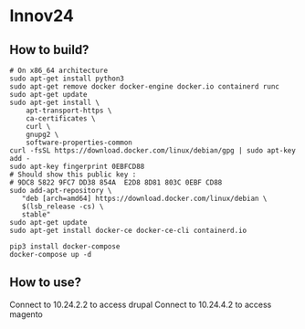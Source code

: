 # Innov24

## How to build?

```
# On x86_64 architecture
sudo apt-get install python3
sudo apt-get remove docker docker-engine docker.io containerd runc
sudo apt-get update
sudo apt-get install \
    apt-transport-https \
    ca-certificates \
    curl \
    gnupg2 \
    software-properties-common
curl -fsSL https://download.docker.com/linux/debian/gpg | sudo apt-key add -
sudo apt-key fingerprint 0EBFCD88
# Should show this public key : 
# 9DC8 5822 9FC7 DD38 854A  E2D8 8D81 803C 0EBF CD88
sudo add-apt-repository \
   "deb [arch=amd64] https://download.docker.com/linux/debian \
   $(lsb_release -cs) \
   stable"
sudo apt-get update
sudo apt-get install docker-ce docker-ce-cli containerd.io

pip3 install docker-compose
docker-compose up -d
```

## How to use?

Connect to 10.24.2.2 to access drupal
Connect to 10.24.4.2 to access magento
